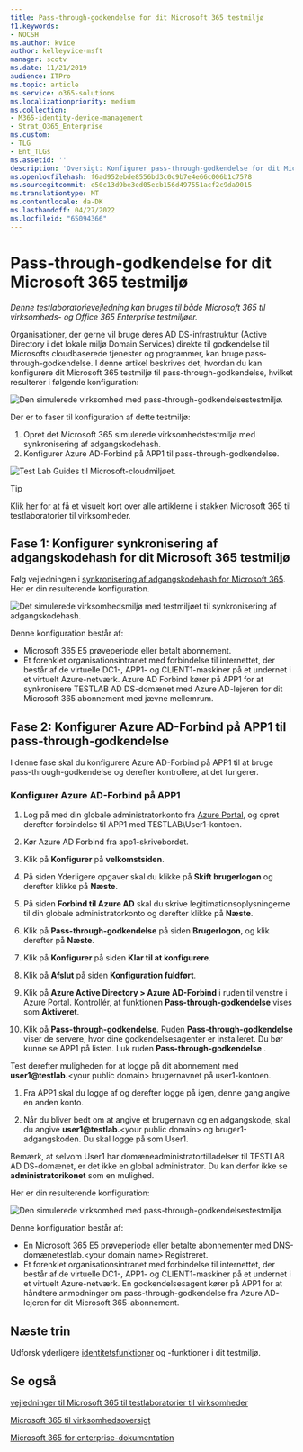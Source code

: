 ```yaml
---
title: Pass-through-godkendelse for dit Microsoft 365 testmiljø
f1.keywords:
- NOCSH
ms.author: kvice
author: kelleyvice-msft
manager: scotv
ms.date: 11/21/2019
audience: ITPro
ms.topic: article
ms.service: o365-solutions
ms.localizationpriority: medium
ms.collection:
- M365-identity-device-management
- Strat_O365_Enterprise
ms.custom:
- TLG
- Ent_TLGs
ms.assetid: ''
description: 'Oversigt: Konfigurer pass-through-godkendelse for dit Microsoft 365 testmiljø.'
ms.openlocfilehash: f6ad952ebde8556bd3c0c9b7e4e66c006b1c7578
ms.sourcegitcommit: e50c13d9be3ed05ecb156d497551acf2c9da9015
ms.translationtype: MT
ms.contentlocale: da-DK
ms.lasthandoff: 04/27/2022
ms.locfileid: "65094366"
---
```

# <a name="pass-through-authentication-for-your-microsoft-365-test-environment"></a>Pass-through-godkendelse for dit Microsoft 365 testmiljø

*Denne testlaboratorievejledning kan bruges til både Microsoft 365 til virksomheds- og Office 365 Enterprise testmiljøer.*

Organisationer, der gerne vil bruge deres AD DS-infrastruktur (Active Directory i det lokale miljø Domain Services) direkte til godkendelse til Microsofts cloudbaserede tjenester og programmer, kan bruge pass-through-godkendelse. I denne artikel beskrives det, hvordan du kan konfigurere dit Microsoft 365 testmiljø til pass-through-godkendelse, hvilket resulterer i følgende konfiguration:
  
![Den simulerede virksomhed med pass-through-godkendelsestestmiljø.](../media/pass-through-auth-m365-ent-test-environment/Phase2.png)
  
Der er to faser til konfiguration af dette testmiljø:

1.    Opret det Microsoft 365 simulerede virksomhedstestmiljø med synkronisering af adgangskodehash.
2.    Konfigurer Azure AD-Forbind på APP1 til pass-through-godkendelse.
    
![Test Lab Guides til Microsoft-cloudmiljøet.](../media/m365-enterprise-test-lab-guides/cloud-tlg-icon.png) 
    
> [!TIP]
> Klik [her](../downloads/Microsoft365EnterpriseTLGStack.pdf) for at få et visuelt kort over alle artiklerne i stakken Microsoft 365 til testlaboratorier til virksomheder.
  
## <a name="phase-1-configure-password-hash-synchronization-for-your-microsoft-365-test-environment"></a>Fase 1: Konfigurer synkronisering af adgangskodehash for dit Microsoft 365 testmiljø

Følg vejledningen i [synkronisering af adgangskodehash for Microsoft 365](password-hash-sync-m365-ent-test-environment.md). Her er din resulterende konfiguration.
  
![Det simulerede virksomhedsmiljø med testmiljøet til synkronisering af adgangskodehash.](../media/pass-through-auth-m365-ent-test-environment/Phase1.png)
  
Denne konfiguration består af: 
  
- Microsoft 365 E5 prøveperiode eller betalt abonnement.
- Et forenklet organisationsintranet med forbindelse til internettet, der består af de virtuelle DC1-, APP1- og CLIENT1-maskiner på et undernet i et virtuelt Azure-netværk. Azure AD Forbind kører på APP1 for at synkronisere TESTLAB AD DS-domænet med Azure AD-lejeren for dit Microsoft 365 abonnement med jævne mellemrum.

## <a name="phase-2-configure-azure-ad-connect-on-app1-for-pass-through-authentication"></a>Fase 2: Konfigurer Azure AD-Forbind på APP1 til pass-through-godkendelse

I denne fase skal du konfigurere Azure AD-Forbind på APP1 til at bruge pass-through-godkendelse og derefter kontrollere, at det fungerer.

### <a name="configure-azure-ad-connect-on-app1"></a>Konfigurer Azure AD-Forbind på APP1

1.    Log på med din globale administratorkonto fra [Azure Portal](https://portal.azure.com), og opret derefter forbindelse til APP1 med TESTLAB\User1-kontoen.

2.    Kør Azure AD Forbind fra app1-skrivebordet.

3.    Klik på **Konfigurer** på **velkomstsiden**.

4.    På siden Yderligere opgaver skal du klikke på **Skift brugerlogon** og derefter klikke på **Næste**.

5.    På siden **Forbind til Azure AD** skal du skrive legitimationsoplysningerne til din globale administratorkonto og derefter klikke på **Næste**.

6.    Klik på **Pass-through-godkendelse** på siden **Brugerlogon**, og klik derefter på **Næste**.

7.    Klik på **Konfigurer** på siden **Klar til at konfigurere**.

8.    Klik på **Afslut** på siden **Konfiguration fuldført**.

9.    Klik på **Azure Active Directory > Azure AD-Forbind** i ruden til venstre i Azure Portal. Kontrollér, at funktionen **Pass-through-godkendelse** vises som **Aktiveret**.

10.    Klik på **Pass-through-godkendelse**. Ruden **Pass-through-godkendelse** viser de servere, hvor dine godkendelsesagenter er installeret. Du bør kunne se APP1 på listen. Luk ruden **Pass-through-godkendelse** .

Test derefter muligheden for at logge på dit abonnement med <strong>user1@testlab.</strong>\<your public domain> brugernavnet på user1-kontoen.

1. Fra APP1 skal du logge af og derefter logge på igen, denne gang angive en anden konto.

2. Når du bliver bedt om at angive et brugernavn og en adgangskode, skal du angive <strong>user1@testlab.</strong>\<your public domain> og bruger1-adgangskoden. Du skal logge på som User1.

Bemærk, at selvom User1 har domæneadministratortilladelser til TESTLAB AD DS-domænet, er det ikke en global administrator. Du kan derfor ikke se **administratorikonet** som en mulighed.

Her er din resulterende konfiguration:

![Den simulerede virksomhed med pass-through-godkendelsestestmiljø.](../media/pass-through-auth-m365-ent-test-environment/Phase2.png)
 
Denne konfiguration består af:

- En Microsoft 365 E5 prøveperiode eller betalte abonnementer med DNS-domænetestlab.\<your domain name> Registreret.
- Et forenklet organisationsintranet med forbindelse til internettet, der består af de virtuelle DC1-, APP1- og CLIENT1-maskiner på et undernet i et virtuelt Azure-netværk. En godkendelsesagent kører på APP1 for at håndtere anmodninger om pass-through-godkendelse fra Azure AD-lejeren for dit Microsoft 365-abonnement.

## <a name="next-step"></a>Næste trin

Udforsk yderligere [identitetsfunktioner](m365-enterprise-test-lab-guides.md#identity) og -funktioner i dit testmiljø.

## <a name="see-also"></a>Se også

[vejledninger til Microsoft 365 til testlaboratorier til virksomheder](m365-enterprise-test-lab-guides.md)

[Microsoft 365 til virksomhedsoversigt](microsoft-365-overview.md)

[Microsoft 365 for enterprise-dokumentation](/microsoft-365-enterprise/)